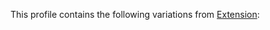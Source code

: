 This profile contains the following variations from [Extension](http://hl7.org/fhir/STU3/Extension):